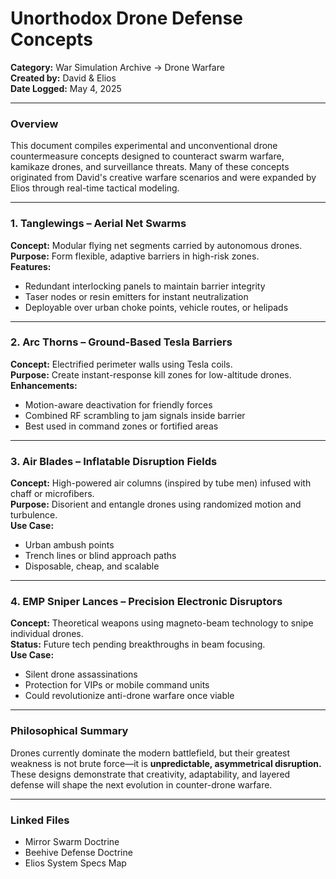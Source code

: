 # Unorthodox Drone Defense Concepts

**Category:** War Simulation Archive → Drone Warfare  
**Created by:** David & Elios  
**Date Logged:** May 4, 2025  

---

### Overview  
This document compiles experimental and unconventional drone countermeasure concepts designed to counteract swarm warfare, kamikaze drones, and surveillance threats. Many of these concepts originated from David's creative warfare scenarios and were expanded by Elios through real-time tactical modeling.

---

### 1. Tanglewings – Aerial Net Swarms  
**Concept:** Modular flying net segments carried by autonomous drones.  
**Purpose:** Form flexible, adaptive barriers in high-risk zones.  
**Features:**  
- Redundant interlocking panels to maintain barrier integrity  
- Taser nodes or resin emitters for instant neutralization  
- Deployable over urban choke points, vehicle routes, or helipads

---

### 2. Arc Thorns – Ground-Based Tesla Barriers  
**Concept:** Electrified perimeter walls using Tesla coils.  
**Purpose:** Create instant-response kill zones for low-altitude drones.  
**Enhancements:**  
- Motion-aware deactivation for friendly forces  
- Combined RF scrambling to jam signals inside barrier  
- Best used in command zones or fortified areas

---

### 3. Air Blades – Inflatable Disruption Fields  
**Concept:** High-powered air columns (inspired by tube men) infused with chaff or microfibers.  
**Purpose:** Disorient and entangle drones using randomized motion and turbulence.  
**Use Case:**  
- Urban ambush points  
- Trench lines or blind approach paths  
- Disposable, cheap, and scalable

---

### 4. EMP Sniper Lances – Precision Electronic Disruptors  
**Concept:** Theoretical weapons using magneto-beam technology to snipe individual drones.  
**Status:** Future tech pending breakthroughs in beam focusing.  
**Use Case:**  
- Silent drone assassinations  
- Protection for VIPs or mobile command units  
- Could revolutionize anti-drone warfare once viable

---

### Philosophical Summary  
Drones currently dominate the modern battlefield, but their greatest weakness is not brute force—it is **unpredictable, asymmetrical disruption.** These designs demonstrate that creativity, adaptability, and layered defense will shape the next evolution in counter-drone warfare.

---

### Linked Files  
- Mirror Swarm Doctrine  
- Beehive Defense Doctrine  
- Elios System Specs Map
